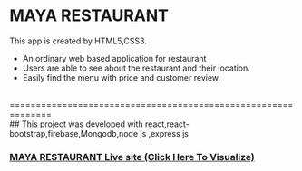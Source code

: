 # MAYA RESTAURANT
This app is created by HTML5,CSS3.

* An ordinary web based application for restaurant
* Users are able to see about the restaurant and their location.
* Easily find the menu with price and customer review.
 <br/>
============================================================== <br/>
## This project was developed with react,react-bootstrap,firebase,Mongodb,node js ,express js

### [MAYA RESTAURANT Live site (Click Here To Visualize)](tanveer-610.github.io/restaurantproject/)
